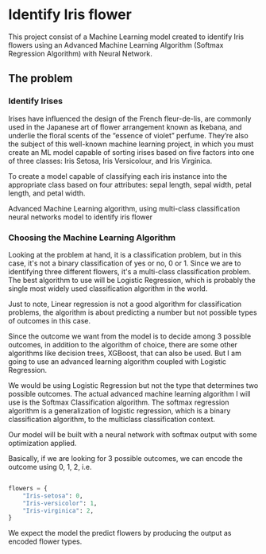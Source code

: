# Identify Iris flower

This project consist of a Machine Learning model created to identify Iris flowers using an Advanced Machine Learning Algorithm (Softmax Regression Algorithm) with Neural Network.

## The problem

### Identify Irises

Irises have influenced the design of the French fleur-de-lis, are commonly used in the Japanese art of flower arrangement
known as Ikebana, and underlie the floral scents of the “essence of violet” perfume. They’re also the subject of
this well-known machine learning project, in which you must create an ML model capable of sorting irises based on five
factors into one of three classes: Iris Setosa, Iris Versicolour, and Iris Virginica.

To create a model capable of classifying each iris instance into the appropriate class based on four attributes:
sepal length, sepal width, petal length, and petal width.

Advanced Machine Learning algorithm, using multi-class classification neural networks model to identify iris flower

### Choosing the Machine Learning Algorithm

Looking at the problem at hand, it is a classification problem, but in this case, it's not a binary classification of
yes or no, 0 or 1. Since we are to identifying three different flowers, it's a multi-class classification problem.
The best algorithm to use will be Logistic Regression, which is probably the single most widely used classification algorithm in the world.

Just to note, Linear regression is not a good algorithm for classification problems, the algorithm is about predicting a
number but not possible types of outcomes in this case.

Since the outcome we want from the model is to decide among 3 possible outcomes, in addition to the algorithm of choice,
there are some other algorithms like decision trees, XGBoost, that can also be used. But I am going to use an advanced
learning algorithm coupled with Logistic Regression.

We would be using Logistic Regression but not the type that determines two possible outcomes. The actual advanced
machine learning algorithm I will use is the Softmax Classification algorithm. The softmax regression algorithm is a
generalization of logistic regression, which is a binary classification algorithm, to the multiclass classification context.

Our model will be built with a neural network with softmax output with some optimization applied.

Basically, if we are looking for 3 possible outcomes, we can encode the outcome using 0, 1, 2, i.e.

```python

flowers = {
    "Iris-setosa": 0,
    "Iris-versicolor": 1,
    "Iris-virginica": 2,
}
```

We expect the model the predict flowers by producing the output as encoded flower types.
